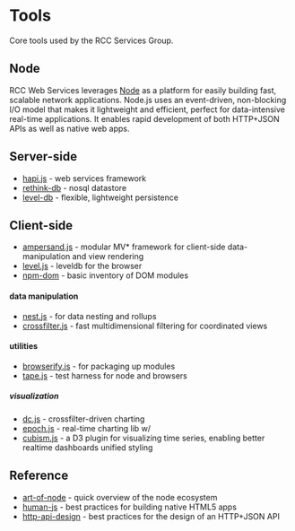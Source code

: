 # Tools

Core tools used by the RCC Services Group.


## Node 

RCC Web Services leverages [Node](http://nodejs.org/) as a platform for easily building fast, scalable network applications. Node.js uses an event-driven, non-blocking I/O model that makes it lightweight and efficient, perfect for data-intensive real-time applications.  It enables rapid development of both HTTP+JSON APIs as well as native web apps.


## Server-side

* [hapi.js](http://hapijs.com/) - web services framework
* [rethink-db](http://rethinkdb.com/) - nosql datastore
* [level-db](http://leveldb.org/) - flexible, lightweight persistence


## Client-side

* [ampersand.js](http://ampersandjs.com/) - modular MV\* framework for
  client-side data-manipulation and view rendering
* [level.js](https://github.com/maxogden/level.js) - leveldb for the browser
* [npm-dom](https://github.com/npm-dom) - basic inventory of DOM modules

#### data manipulation

* [nest.js](https://github.com/joyrexus/nest) - for data nesting and rollups
* [crossfilter.js](http://square.github.io/crossfilter/) - fast
  multidimensional filtering for coordinated views

#### utilities

* [browserify.js](http://browserify.org/) - for packaging up modules
* [tape.js](http://substack.net/how_I_write_tests_for_node_and_the_browser) -
  test harness for node and browsers

##### visualization

* [dc.js](http://dc-js.github.io/dc.js/) - crossfilter-driven charting
* [epoch.js](http://fastly.github.io/epoch/) - real-time charting lib w/
* [cubism.js](https://square.github.io/cubism/) - a D3 plugin for visualizing
  time series, enabling better realtime dashboards
  unified styling


## Reference

* [art-of-node](https://github.com/maxogden/art-of-node#the-art-of-node) -
  quick overview of the node ecosystem
* [human-js](http://read.humanjavascript.com/ch01-introduction.html) - best
  practices for building native HTML5 apps
* [http-api-design](https://github.com/interagent/http-api-design) - best
  practices for the design of an HTTP+JSON API
